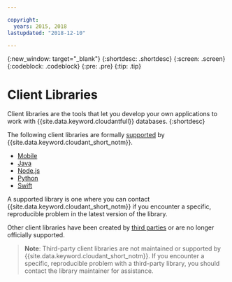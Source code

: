 ```yaml
---

copyright:
  years: 2015, 2018
lastupdated: "2018-12-10"

---
```


{:new_window: target="_blank"}
{:shortdesc: .shortdesc}
{:screen: .screen}
{:codeblock: .codeblock}
{:pre: .pre}
{:tip: .tip}

<!-- Acrolinx: 2017-05-10 -->

# Client Libraries

Client libraries are the tools that let you develop your own applications
to work with {{site.data.keyword.cloudantfull}} databases.
{:shortdesc}

The following client libraries are formally [supported](supported.html) by {{site.data.keyword.cloudant_short_notm}}.

-	[Mobile](supported.html#mobile)
-	[Java](supported.html#java)
-	[Node.js](supported.html#node-js)
-	[Python](supported.html#python)
-	[Swift](supported.html#swift)

A supported library is one where you can contact {{site.data.keyword.cloudant_short_notm}} if you encounter a specific,
reproducible problem in the latest version of the library.

Other client libraries have been created by
[third parties](thirdparty.html#third-party-client-libraries) or are no longer officially supported.

>   **Note**: Third-party client libraries are not maintained or supported by {{site.data.keyword.cloudant_short_notm}}.
    If you encounter a specific,
    reproducible problem with a third-party library,
    you should contact the library maintainer for assistance.
